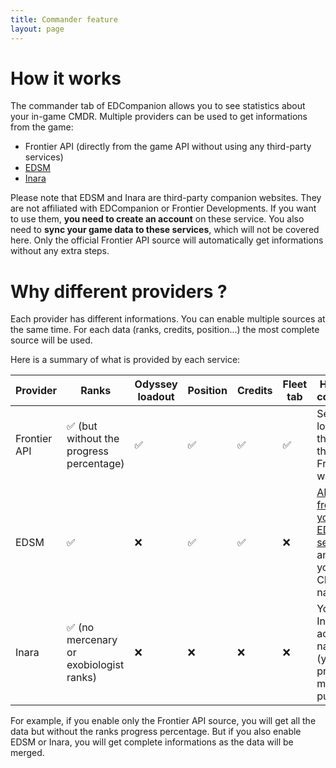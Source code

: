 ```yaml
---
title: Commander feature
layout: page
---
```


# How it works

The commander tab of EDCompanion allows you to see statistics about your in-game CMDR. Multiple providers can be used to get informations from the game:
- Frontier API (directly from the game API without using any third-party services)
- [EDSM](https://edsm.net/)
- [Inara](https://http://inara.cz/)

Please note that EDSM and Inara are third-party companion websites. They are not affiliated with EDCompanion or Frontier Developments.
If you want to use them, **you need to create an account** on these service. You also need to **sync your game data to these services**, which will not be covered here. Only the official Frontier API source will automatically get informations without any extra steps.

# Why different providers ?

Each provider has different informations. You can enable multiple sources at the same time. For each data (ranks, credits, position...) the most complete source will be used.

Here is a summary of what is provided by each service:

| Provider      | Ranks                                    | Odyssey loadout |Position  | Credits | Fleet tab | How to connect                                                                                |
| ------------- | ---------------------------------------- | --------------- |--------  | ------- | --------- | --------------------------------------------------------------------------------------------- |
| Frontier API  | ✅ (but without the progress percentage) | ✅             | ✅       | ✅     | ✅        | Secure login through the Frontier website                                                    |
| EDSM          | ✅                                       | ❌             | ✅       | ✅     | ❌        | [API key from your EDSM settings](https://www.edsm.net/en/settings/api) and your CMDR name    |
| Inara         | ✅ (no mercenary or exobiologist ranks)  | ❌             | ❌       | ❌     | ❌        | Your Inara account name (your profile must be public)                                         |

For example, if you enable only the Frontier API source, you will get all the data but without the ranks progress percentage. But if you also enable EDSM or Inara, you will get complete informations as the data will be merged.

